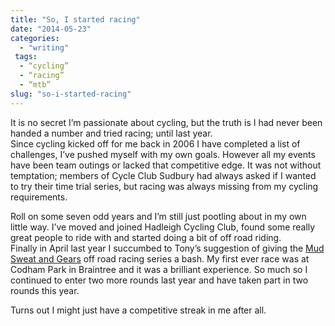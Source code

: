 ```yaml
---
title: "So, I started racing"
date: "2014-05-23"
categories: 
  - "writing"
 tags:
  - “cycling”
  - “racing”
  - “mtb”
slug: "so-i-started-racing"
---
```


It is no secret I’m passionate about cycling, but the truth is I had never been handed a number and tried racing; until last year.  
Since cycling kicked off for me back in 2006 I have completed a list of challenges, I’ve pushed myself with my own goals. However all my events have been team outings or lacked that competitive edge. It was not without temptation; members of Cycle Club Sudbury had always asked if I wanted to try their time trial series, but racing was always missing from my cycling requirements.

Roll on some seven odd years and I’m still just pootling about in my own little way. I’ve moved and joined Hadleigh Cycling Club, found some really great people to ride with and started doing a bit of off road riding.  
Finally in April last year I succumbed to Tony’s suggestion of giving the [Mud Sweat and Gears](https://www.mudsweatgears.co.uk) off road racing series a bash. My first ever race was at Codham Park in Braintree and it was a brilliant experience. So much so I continued to enter two more rounds last year and have taken part in two rounds this year.

Turns out I might just have a competitive streak in me after all.
